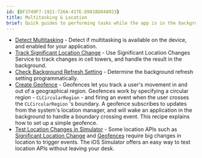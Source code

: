 ```yaml
---
id: {BF3749F7-1921-726A-417E-D9018D048923}  
title: Multitasking & Location  
brief: Quick guides to performing tasks while the app is in the background and tracking the user's location.  
---
```


-   [Detect Multitasking](/recipes/ios/multitasking/detect_if_multitasking_is_available) - Detect if multitasking is available on the device, and enabled for your application. 
-   [Track Significant Location Change](/recipes/ios/multitasking/track_significant_location_change) - Use Significant Location Changes Service to track changes in cell towers, and handle the result in the background. 
-   [Check Background Refresh Setting](/recipes/ios/multitasking/check_background_refresh_setting) - Determine the background refresh setting programmatically. 
-   [Create Geofence](/recipes/ios/multitasking/geofencing) - Geofences let you track a user's movement in and out of a geographical region. Geofences work by specifying a circular region -  `CLCircularRegion` - and firing an event when the user crosses the  `CLCircularRegion` 's boundary. A geofence subscribes to updates from the system's location manager, and will wake an application in the background to handle a boundary crossing event. This recipe explains how to set up a simple geofence. 
-   [Test Location Changes in Simulator](/recipes/ios/multitasking/test_location_changes_in_simulator) - Some location APIs such as  [Significant Location Change](recipes/ios/multitasking/track_significant_location_change/) and  [Geofences](recipes/ios/multitasking/geofencing) require big changes in location to trigger events. The iOS Simulator offers an easy way to test location APIs without leaving your desk.